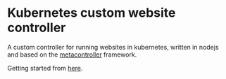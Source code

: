 # Kubernetes custom website controller
A custom controller for running websites in kubernetes, written in nodejs and based on the [metacontroller](https://github.com/GoogleCloudPlatform/metacontroller) framework.

Getting started from [here](./guide.md).
